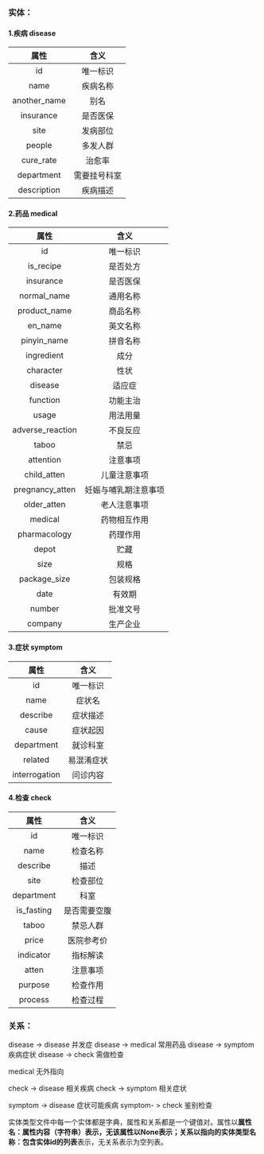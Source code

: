 ### 实体：

#### 1.疾病  disease

|     属性     |     含义     |
| :----------: | :----------: |
|      id      |   唯一标识   |
|     name     |   疾病名称   |
| another_name |     别名     |
|  insurance   |   是否医保   |
|     site     |   发病部位   |
|    people    |   多发人群   |
|  cure_rate   |    治愈率    |
|  department  | 需要挂号科室 |
| description  |   疾病描述   |

#### 2.药品  medical

|       属性       |         含义         |
| :--------------: | :------------------: |
|        id        |       唯一标识       |
|    is_recipe     |       是否处方       |
|    insurance     |       是否医保       |
|   normal_name    |       通用名称       |
|   product_name   |       商品名称       |
|     en_name      |       英文名称       |
|   pinyin_name    |       拼音名称       |
|    ingredient    |         成分         |
|    character     |         性状         |
|     disease      |        适应症        |
|     function     |       功能主治       |
|      usage       |       用法用量       |
| adverse_reaction |       不良反应       |
|      taboo       |         禁忌         |
|    attention     |       注意事项       |
|   child_atten    |     儿童注意事项     |
| pregnancy_atten  | 妊娠与哺乳期注意事项 |
|   older_atten    |     老人注意事项     |
|     medical      |     药物相互作用     |
|   pharmacology   |       药理作用       |
|      depot       |         贮藏         |
|       size       |         规格         |
|   package_size   |       包装规格       |
|       date       |        有效期        |
|      number      |       批准文号       |
|     company      |       生产企业       |

#### 3.症状  symptom

|     属性      |    含义    |
| :-----------: | :--------: |
|      id       |  唯一标识  |
|     name      |   症状名   |
|   describe    |  症状描述  |
|     cause     |  症状起因  |
|  department   |  就诊科室  |
|    related    | 易混淆症状 |
| interrogation |  问诊内容  |

#### 4.检查  check

|    属性    |     含义     |
| :--------: | :----------: |
|     id     |   唯一标识   |
|    name    |   检查名称   |
|  describe  |     描述     |
|    site    |   检查部位   |
| department |     科室     |
| is_fasting | 是否需要空腹 |
|   taboo    |   禁忌人群   |
|   price    |  医院参考价  |
| indicator  |   指标解读   |
|   atten    |   注意事项   |
|  purpose   |   检查作用   |
|  process   |   检查过程   |



### 关系：

disease -> disease  并发症
disease -> medical  常用药品
disease -> symptom  疾病症状
disease -> check  需做检查

medical 无外指向

check -> disease 相关疾病
check ->  symptom  相关症状

symptom -> disease 症状可能疾病
symptom- > check  鉴别检查



实体类型文件中每一个实体都是字典，属性和关系都是一个键值对。属性以**属性名：属性内容（字符串）**表示，无该属性以None表示；关系以**指向的实体类型名称：包含实体id的列表**表示，无关系表示为空列表。